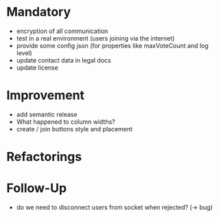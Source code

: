 # Mandatory

- encryption of all communication
- test in a real environment (users joining via the internet)
- provide some config json (for properties like maxVoteCount and log level)
- update contact data in legal docs
- update license

# Improvement

- add semantic release
- What happened to column widths?
- create / join buttons style and placement

# Refactorings

# Follow-Up

- do we need to disconnect users from socket when rejected? (-> bug)
